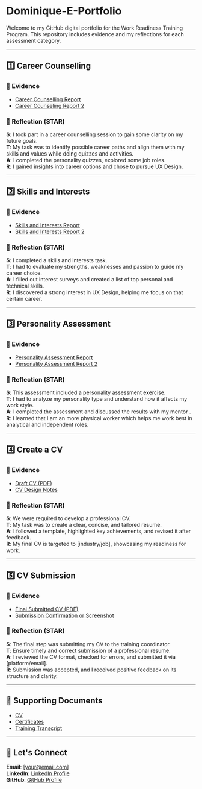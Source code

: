 # Dominique-E-Portfolio

Welcome to my GitHub digital portfolio for the Work Readiness Training Program. This repository includes evidence and my reflections for each assessment category.

---

## 1️⃣ Career Counselling

### 📂 Evidence
- [Career Counselling Report](https://github.com/dominique2204/Dominique-E-Portfolio/blob/f697b1a46a7454f8cae470e510a3405e808c734c/Career%20Counseling.jpg) 
- [Career Counseling Report 2](https://github.com/dominique2204/Dominique-E-Portfolio/blob/884b96d63c77e4cebaddb227af74ad8d2a574265/Career%20Development%202.jpg)

### 🧠 Reflection (STAR)

**S**: I took part in a career counselling session to gain some clarity on my future goals.  
**T**: My task was to identify possible career paths and align them with my skills and values while doing quizzes and activities.  
**A**: I completed the personality quizzes, explored some job roles.  
**R**: I gained insights into career options and chose to pursue UX Design.

---

## 2️⃣ Skills and Interests

### 📂 Evidence
- [Skills and Interests Report](https://github.com/dominique2204/Dominique-E-Portfolio/blob/c01e10e53f7024749864c5e81d6e3be5c799f83d/Skills%20and%20Interest.jpg)
- [Skills and Interests Report 2 ](https://github.com/dominique2204/Dominique-E-Portfolio/blob/7e71171874c34cb9699f84a43a1f0927724881c0/Skills%20and%20Interest%202.jpg)

### 🧠 Reflection (STAR)

**S**: I completed a skills and interests task.  
**T**: I had to evaluate my strengths, weaknesses and passion to guide my career choice.  
**A**: I filled out interest surveys and created a list of top personal and technical skills.  
**R**: I discovered a strong interest in UX Design, helping me focus on that certain career.

---

## 3️⃣ Personality Assessment

### 📂 Evidence
- [Personality Assessment Report ](https://github.com/dominique2204/Dominique-E-Portfolio/blob/03ae40d80c39809e4f56a2e39a92ed88be3c1209/Personality%20Assessment.jpg)
- [Personality Assessment Report 2](https://github.com/dominique2204/Dominique-E-Portfolio/blob/c13eab4082ac1b44f98464be1493ce812e50320b/Personality%20Assesment.jpg)

### 🧠 Reflection (STAR)

**S**: This assessment included  a personality assessment exercise.  
**T**: I had to analyze my personality type and understand how it affects my work style.  
**A**: I completed the assessment and discussed the results with my mentor .  
**R**: I learned that I am an more physical worker which helps me work best in analytical and independent roles.

---

## 4️⃣ Create a CV

### 📂 Evidence
- [Draft CV (PDF)](#)
- [CV Design Notes](#)

### 🧠 Reflection (STAR)

**S**: We were required to develop a professional CV.  
**T**: My task was to create a clear, concise, and tailored resume.  
**A**: I followed a template, highlighted key achievements, and revised it after feedback.  
**R**: My final CV is targeted to [industry/job], showcasing my readiness for work.

---

## 5️⃣ CV Submission

### 📂 Evidence
- [Final Submitted CV (PDF)](#)
- [Submission Confirmation or Screenshot](#)

### 🧠 Reflection (STAR)

**S**: The final step was submitting my CV to the training coordinator.  
**T**: Ensure timely and correct submission of a professional resume.  
**A**: I reviewed the CV format, checked for errors, and submitted it via [platform/email].  
**R**: Submission was accepted, and I received positive feedback on its structure and clarity.

---

## 📎 Supporting Documents

- [CV](#)
- [Certificates](#)
- [Training Transcript](#)

---

## 🔗 Let's Connect

**Email**: [your@email.com]  
**LinkedIn**: [LinkedIn Profile](#)  
**GitHub**: [GitHub Profile](#)

